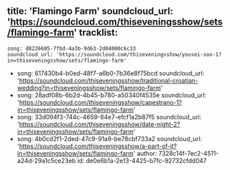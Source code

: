 title: 'Flamingo Farm'
soundcloud_url: 'https://soundcloud.com/thiseveningsshow/sets/flamingo-farm'
tracklist:
  -
    song: d8226605-7fbd-4a3b-9d63-2d04000c6c33
    soundcloud_url: 'https://soundcloud.com/thiseveningsshow/yousei-soo-1?in=thiseveningsshow/sets/flamingo-farm'
  -
    song: 617430b4-b0ed-48f7-a6b0-7b36e8f75bcd
    soundcloud_url: 'https://soundcloud.com/thiseveningsshow/traditional-croatian-wedding?in=thiseveningsshow/sets/flamingo-farm'
  -
    song: 28adf08b-6b2d-4b45-b780-a50340f4535e
    soundcloud_url: 'https://soundcloud.com/thiseveningsshow/capestrano-1?in=thiseveningsshow/sets/flamingo-farm'
  -
    song: 33d094f3-744c-4659-84e7-efcf1a2b87f5
    soundcloud_url: 'https://soundcloud.com/thiseveningsshow/date-night-2?in=thiseveningsshow/sets/flamingo-farm'
  -
    song: 4b0cd2f1-2ded-47c9-91a9-be78cbf733a2
    soundcloud_url: 'https://soundcloud.com/thiseveningsshow/a-part-of-it?in=thiseveningsshow/sets/flamingo-farm'
author: 7328c14f-7ec2-4511-a24d-29a1c5ce23eb
id: de0e6b1a-2e13-4425-b7fc-92732cfdd047

